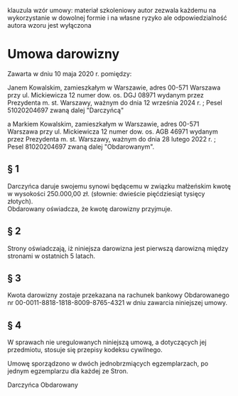 klauzula
wzór umowy: materiał szkoleniowy
autor zezwala każdemu na wykorzystanie
w dowolnej formie i na własne ryzyko
ale odpowiedzialność autora wzoru jest wyłączona

# Umowa darowizny

Zawarta w dniu 10 maja 2020 r. pomiędzy:

Janem Kowalskim, zamieszkałym w Warszawie, adres 00-571 Warszawa przy ul. Mickiewicza 12 numer dow. os. DGJ 08971 wydanym przez Prezydenta m. st. Warszawy, ważnym do dnia 12 września 2024 r. ; Pesel 51020204697 zwaną dalej "Darczyńcą"

a Markiem Kowalskim, zamieszkałym w Warszawie, adres 00-571 Warszawa przy ul. Mickiewicza 12 numer dow. os. AGB 46971 wydanym przez Prezydenta m. st. Warszawy, ważnym do dnia 28 lutego 2022 r. ; Pesel 81020204697 zwaną dalej "Obdarowanym".

## § 1

Darczyńca daruje swojemu synowi będącemu w związku małżeńskim kwotę w wysokości 250.000,00 zł. (słownie: dwieście pięćdziesiąt tysięcy złotych).  
Obdarowany oświadcza, że kwotę darowizny przyjmuje.

## § 2

Strony oświadczają, iż niniejsza darowizna jest pierwszą darowizną między stronami w ostatnich 5 latach.

## § 3

Kwota darowizny zostaje przekazana na rachunek bankowy Obdarowanego nr 00-0011-8818-1818-8009-8765-4321 w dniu zawarcia niniejszej umowy.

## § 4

W sprawach nie uregulowanych niniejszą umową, a dotyczących jej przedmiotu, stosuje się przepisy kodeksu cywilnego.

Umowę sporządzono w dwóch jednobrzmiących egzemplarzach, po jednym egzemplarzu dla każdej ze Stron.

Darczyńca Obdarowany